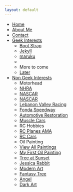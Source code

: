 ```yaml
---
layout: default
---
```

<div class="hero-unit">
    <div class="navbar">
          <div class="navbar-inner">
                <div class="container">
                    <a class="btn btn-navbar" data-toggle="collapse" data-target=".nav-collapse">
                        <span class="icon-bar"></span>
                        <span class="icon-bar"></span>
                        <span class="icon-bar"></span>
                    </a>
                      <div class="nav-collapse collapse">
                          <ul class="nav">
                              <li><a href="http://rogeruvyn.github.com/index.html">Home</a></li>
                              <li><a href="http://rogeruvyn.github.com/personal/interests.html">About Me</a></li>
                              <li><a href="http://rogeruvyn.github.com/personal/contactinfo.html">Contact</a></li>
                              <li class="dropdown">
                                <a href="#" class="dropdown-toggle" data-toggle="dropdown">Geek Interests<b class="caret"></b></a>
                                <ul class="dropdown-menu">
                                  <li><a href="http://twitter.github.com/bootstrap/">Boot Strap</a></li>
                                  <li><a href="http://jekyllrb.com/">Jekyll</a></li>
                                  <li><a href="http://maruku.rubyforge.org/index.html">maruku</a></li>
                                  <li class="divider"></li>
                                  <li class="nav-header">More to come</li>
                                  <li><a href="#">Later</a></li>
                                </ul>
                              </li>
                              <li class="dropdown">
                              <a href="#" class="dropdown-toggle" data-toggle="dropdown">Non Geek Interests<b class="caret"></b></a>
                                  <ul class="dropdown-menu">
                                      <li class="nav-header">Motorhead</li>
                                      <li><a href="http://www.nhra.com/">NHRA</a></li>
                                      <li><a href="http://www.nascar.com/">NASCAR</a></li>
                                      <li><a href="http://www.nascar.com/">NASCAR</a></li>
                                      <li><a href="http://www.lebanonvalley.com/">Lebanon Valley Racing</a></li>
                                      <li><a href="http://fondaspeedway.net/">Fonda Speedway</a></li>
                                      <li><a href="http://en.wikipedia.org/wiki/Automotive_restoration">Automotive Restoration</a></li>
                                      <li><a href="http://en.wikipedia.org/wiki/Muscle_car">Muscle Cars</a></li>
                                      <li class="nav-header">RC Hobbies</li>
                                      <li><a href="http://www.modelaircraft.org/">RC Planes AMA</a></li>
                                      <li><a href="http://www.rccaraction.com/">RC Cars</a></li>
                                      <li class="nav-header">Oil Painting</li>
                                      <li><a href="paintings.html">View All Paintings</a></li>
                                      <li><a href="../assets/mypics/fruitbasket.jpg">My First Oil Painting</a></li>
                                      <li><a href="../assets/mypics/treesunset.jpg">Tree at Sunset</a></li>
                                      <li><a href="../assets/mypics/jesrabbit.jpg">Jessica Rabbit</a></li>
                                      <li><a href="../assets/mypics/swirl.jpg">Modern Art</a></li>
                                      <li><a href="../assets/mypics/treeweep.jpg">Fantasy Tree</a></li>
                                      <li><a href="../assets/mypics/angel.jpg">Angel</a></li>
                                      <li><a href="../assets/mypics/fright.jpg">Dark Art</a></li>
                                  </ul>
                              </li>
                          </ul>
                      </div>
                </div>
          </div>
    </div>
</div>